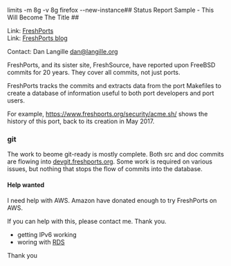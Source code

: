 limits -m 8g -v 8g firefox --new-instance## Status Report Sample - This Will Become The Title ##

Link:	 [FreshPorts](http://freshports.org/)  
Link:	 [FreshPorts blog](http://news.freshports.org/)  

Contact: Dan Langille <dan@langille.org>  

FreshPorts, and its sister site, FreshSource, have reported
upon FreeBSD commits for 20 years. They cover all commits,
not just ports.

FreshPorts tracks the commits and extracts data from the
port Makefiles to create a database of information useful
to both port developers and port users.

For example, https://www.freshports.org/security/acme.sh/ shows
the history of this port, back to its creation in May 2017.

### git ###

The work to beome git-ready is mostly complete. Both src and doc commits are
flowing into [devgit.freshports.org](https://devgit.freshports.org). Some
work is required on various issues, but nothing that stops the flow of
commits into the database.

#### Help wanted ####

I need help with AWS.  Amazon have donated enough to try FreshPorts on AWS.

If you can help with this, please contact me. Thank you.

* getting IPv6 working
* woring with  [RDS](https://aws.amazon.com/rds/)

Thank you

